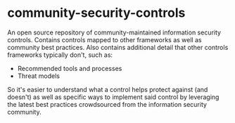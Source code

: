 # community-security-controls
An open source repository of community-maintained information security controls. Contains controls mapped to other frameworks as well as community best practices. Also contains additional detail that other controls frameworks typically don't, such as:

* Recommended tools and processes
* Threat models

So it's easier to understand what a control helps protect against (and doesn't) as well as specific ways to implement said control by leveraging the latest best practices crowdsourced from the information security community.

